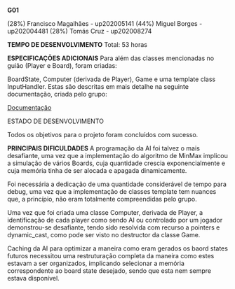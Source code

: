 **G01**


(28%) Francisco Magalhães - up202005141
(44%) Miguel Borges - up202004481
(28%) Tomás Cruz - up202008274


**TEMPO DE DESENVOLVIMENTO**
Total: 53 horas


**ESPECIFICAÇÕES ADICIONAIS**
Para além das classes mencionadas no guião (Player e Board), foram criadas:

BoardState, Computer (derivada de Player), Game e uma template class InputHandler. 
Estas são descritas em mais detalhe na seguinte documentação, criada pelo grupo: 

[Documentação](https://miguelrcborges.github.io/EDA-proj2/class_game.html)

ESTADO DE DESENVOLVIMENTO

Todos os objetivos para o projeto foram concluídos com sucesso.



**PRINCIPAIS DIFICULDADES**
A programação da AI foi talvez o mais desafiante, uma vez que a implementação do 
algoritmo de MinMax implicou a simulação de vários Boards, cuja quantidade crescia 
exponencialmente e cuja memória tinha de ser alocada e apagada dinamicamente.

Foi necessária a dedicação de uma quantidade considerável de tempo para debug, 
uma vez que a implementação de classes template tem nuances que, a princípio, 
não eram totalmente compreendidas pelo grupo.

Uma vez que foi criada uma classe Computer, derivada de Player, a identificação 
de cada player como sendo AI ou controlado por um jogador demonstrou-se desafiante, 
tendo sido resolvida com recurso a pointers e dynamic_cast, como pode ser visto no destructor da classe Game.

Caching da AI para optimizar a maneira como eram gerados os baord states futuros 
necessitou uma restruturação completa da maneira como estes estavam a ser organizados, 
implicando selecionar a memória correspondente ao board state desejado, sendo que esta 
nem sempre estava disponível.
